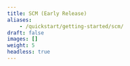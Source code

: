```yaml
---
title: SCM (Early Release)
aliases:
    - /quickstart/getting-started/scm/
draft: false
images: []
weight: 5
headless: true
---
```

